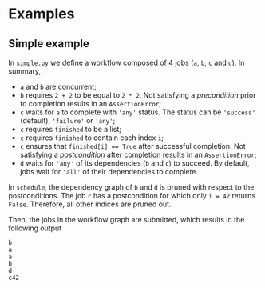 # Examples

## Simple example

In [`simple.py`](simple.py) we define a workflow composed of 4 jobs (`a`, `b`, `c` and `d`). In summary,

* `a` and `b` are concurrent;
* `b` requires `2 + 2` to be equal to `2 * 2`. Not satisfying a *precondition* prior to completion results in an `AssertionError`;
* `c` waits for `a` to complete with `'any'` status. The status can be `'success'` (default), `'failure'` or `'any'`;
* `c` requires `finished` to be a list;
* `c` requires `finished` to contain each index `i`;
* `c` ensures that `finished[i] == True` after successful completion. Not satisfying a *postcondition* after completion results in an `AssertionError`;
* `d` waits for `'any'` of its dependencies (`b` and `c`) to succeed. By default, jobs wait for `'all'` of their dependencies to complete.

In `schedule`, the dependency graph of `b` and `d` is pruned with respect to the postconditions. The job `c` has a postcondition for which only `i = 42` returns `False`. Therefore, all other indices are pruned out.

Then, the jobs in the workflow graph are submitted, which results in the following output

```console
b
a
a
b
d
c42
```
